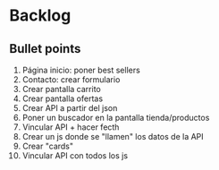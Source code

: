 # Backlog


## Bullet points
1. Página inicio: poner best sellers
2. Contacto: crear formulario 
3. Crear pantalla carrito
4. Crear pantalla ofertas
5. Crear API a partir del json
6. Poner un buscador en la pantalla tienda/productos
7. Vincular API + hacer fecth
8. Crear un js donde se "llamen" los datos de la API
9. Crear "cards"
10. Vincular API con todos los js 



